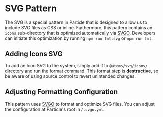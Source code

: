 # SVG Pattern

The SVG is a special pattern in Particle that is designed to allow us to include
SVG files as CSS or inline. Furthermore, this pattern contains an `icons`
sub-directory that is optimized automatically via
[SVGO](https://github.com/svg/svgo). Developers can initiate this optimization
by running `npm run fmt:svg` or `npm run fmt`.

## Adding Icons SVG

To add an Icon SVG to the system, simply add it to `@atoms/svg/icons/` directory
and run the format command. This format step is **destructive**, so be aware of
using source control to revert unintended changes.

## Adjusting Formatting Configuration

This pattern uses [SVGO](https://github.com/svg/svgo) to format and optimize SVG
files. You can adjust the configuration at Particle's root in `/.svgo.yml`.
